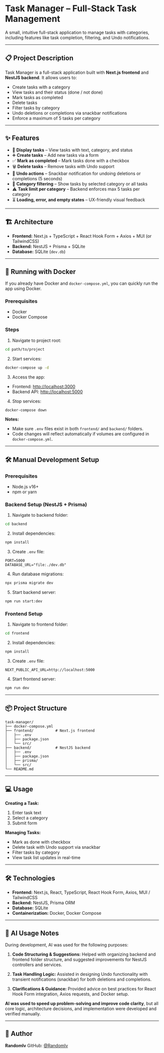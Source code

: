 # Task Manager – Full-Stack Task Management

A small, intuitive full-stack application to manage tasks with categories, including features like task completion, filtering, and Undo notifications.

---

## 📋 Project Description

Task Manager is a full-stack application built with **Next.js frontend** and **NestJS backend**. It allows users to:

* Create tasks with a category
* View tasks and their status (done / not done)
* Mark tasks as completed
* Delete tasks
* Filter tasks by category
* Undo deletions or completions via snackbar notifications
* Enforce a maximum of 5 tasks per category

---

## ✨ Features

* 📝 **Display tasks** – View tasks with text, category, and status
* ➕ **Create tasks** – Add new tasks via a form
* ✅ **Mark as completed** – Mark tasks done with a checkbox
* 🗑️ **Delete tasks** – Remove tasks with Undo support
* 🔄 **Undo actions** – Snackbar notification for undoing deletions or completions (5 seconds)
* 🎯 **Category filtering** – Show tasks by selected category or all tasks
* ⚠️ **Task limit per category** – Backend enforces max 5 tasks per category
* ⏳ **Loading, error, and empty states** – UX-friendly visual feedback

---

## 🏗️ Architecture

* **Frontend:** Next.js + TypeScript + React Hook Form + Axios + MUI (or TailwindCSS)
* **Backend:** NestJS + Prisma + SQLite
* **Database:** SQLite (`dev.db`)

---

## 🐳 Running with Docker

If you already have Docker and `docker-compose.yml`, you can quickly run the app using Docker.

### Prerequisites

* Docker
* Docker Compose

### Steps

1. Navigate to project root:

```bash
cd path/to/project
```

2. Start services:

```bash
docker-compose up -d
```

3. Access the app:

* Frontend: [http://localhost:3000](http://localhost:3000)
* Backend API: [http://localhost:5000](http://localhost:5000)

4. Stop services:

```bash
docker-compose down
```

**Notes:**

* Make sure `.env` files exist in both `frontend/` and `backend/` folders.
* Code changes will reflect automatically if volumes are configured in `docker-compose.yml`.

---

## 🛠️ Manual Development Setup

### Prerequisites

* Node.js v16+
* npm or yarn

### Backend Setup (NestJS + Prisma)

1. Navigate to backend folder:

```bash
cd backend
```

2. Install dependencies:

```bash
npm install
```

3. Create `.env` file:

```env
PORT=5000
DATABASE_URL="file:./dev.db"
```

4. Run database migrations:

```bash
npx prisma migrate dev
```

5. Start backend server:

```bash
npm run start:dev
```

### Frontend Setup

1. Navigate to frontend folder:

```bash
cd frontend
```

2. Install dependencies:

```bash
npm install
```

3. Create `.env` file:

```env
NEXT_PUBLIC_API_URL=http://localhost:5000
```

4. Start frontend server:

```bash
npm run dev
```

---

## 📦 Project Structure

```
task-manager/
├── docker-compose.yml
├── frontend/          # Next.js frontend
│   ├── .env
│   ├── package.json
│   └── src/
├── backend/           # NestJS backend
│   ├── .env
│   ├── package.json
│   ├── prisma/
│   └── src/
└── README.md
```

---

## 💻 Usage

**Creating a Task:**

1. Enter task text
2. Select a category
3. Submit form

**Managing Tasks:**

* Mark as done with checkbox
* Delete task with Undo support via snackbar
* Filter tasks by category
* View task list updates in real-time

---

## 🛠️ Technologies

* **Frontend:** Next.js, React, TypeScript, React Hook Form, Axios, MUI / TailwindCSS
* **Backend:** NestJS, Prisma ORM
* **Database:** SQLite
* **Containerization:** Docker, Docker Compose

---

## 🤖 AI Usage Notes

During development, AI was used for the following purposes:

1. **Code Structuring & Suggestions:**
   Helped with organizing backend and frontend folder structure, and suggested improvements for NestJS controllers and services.

2. **Task Handling Logic:**
   Assisted in designing Undo functionality with transient notifications (snackbar) for both deletions and completions.

3. **Clarifications & Guidance:**
   Provided advice on best practices for React Hook Form integration, Axios requests, and Docker setup.

**AI was used to speed up problem-solving and improve code clarity**, but all core logic, architecture decisions, and implementation were developed and verified manually.


---

## 👤 Author

**RandomIv**
GitHub: [@RandomIv](https://github.com/RandomIv)

